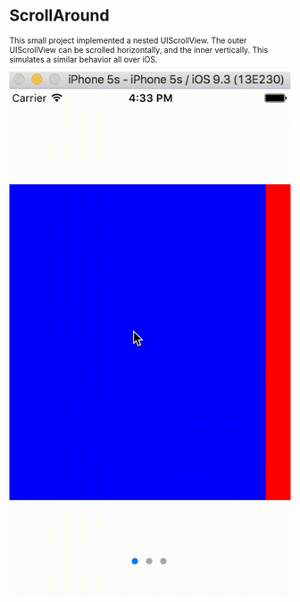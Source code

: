 # ScrollAround
This small project implemented a nested UIScrollView. The outer UIScrollView can be scrolled horizontally, and the inner vertically.
This simulates a similar behavior all over iOS.

![Screenshot](scroll.gif)

